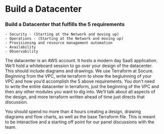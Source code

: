 # Build a Datacenter
### Build a Datacenter that fulfills the 5 requirements
    - Security - (Starting at the Network and moving up) 
    - Operations - (Starting at the Network and moving up)
    - Provisioning and resource management automation
    - Availability
    - Observability

The datacenter is an AWS account. It hosts a modern day SaaS application. We’ll hold a whiteboard session to go over your design of the datacenter. This should include diagrams and drawings. We use Terraform at Socure. Beginning from the VPC, write terraform to show the begluinning of your VPC and how you’d accomplish the 5 above requirements. You don’t need to write the entire datacenter in terraform, just the beginning of the VPC and then any other modules you want to dig into. We’ll talk about all aspects of the design, and more terraform written ahead of time just directs that discussion. 

You should spend no more than 4 hours creating a design, drawing diagrams and flow charts, as well as the base Terraform file. This is meant to be interactive and a starting off point for our panel discussions with the team. 